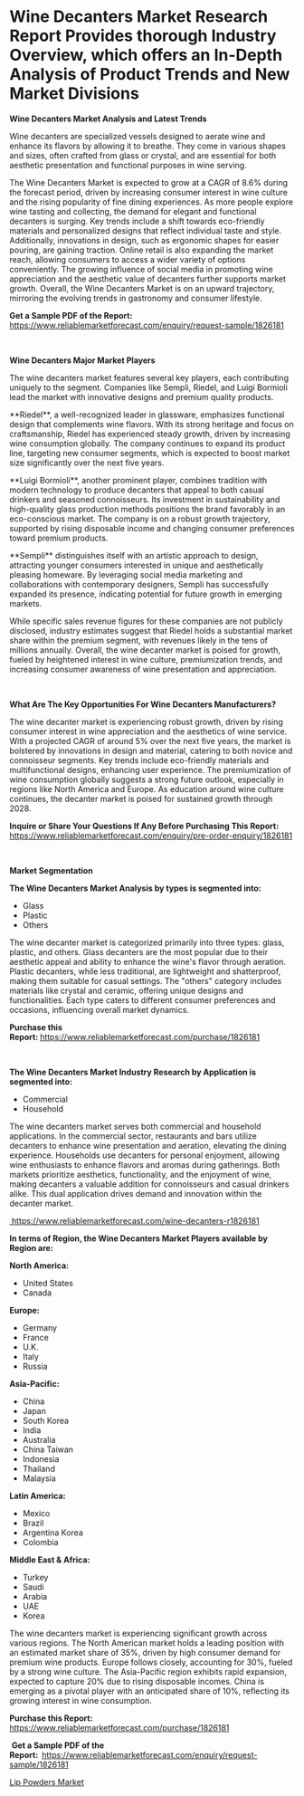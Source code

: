 <p><h1>Wine Decanters Market Research Report Provides thorough Industry Overview, which offers an In-Depth Analysis of Product Trends and New Market Divisions</h1></p><p><strong>Wine Decanters Market Analysis and Latest Trends</strong></p>
<p><p>Wine decanters are specialized vessels designed to aerate wine and enhance its flavors by allowing it to breathe. They come in various shapes and sizes, often crafted from glass or crystal, and are essential for both aesthetic presentation and functional purposes in wine serving.</p><p>The Wine Decanters Market is expected to grow at a CAGR of 8.6% during the forecast period, driven by increasing consumer interest in wine culture and the rising popularity of fine dining experiences. As more people explore wine tasting and collecting, the demand for elegant and functional decanters is surging. Key trends include a shift towards eco-friendly materials and personalized designs that reflect individual taste and style. Additionally, innovations in design, such as ergonomic shapes for easier pouring, are gaining traction. Online retail is also expanding the market reach, allowing consumers to access a wider variety of options conveniently. The growing influence of social media in promoting wine appreciation and the aesthetic value of decanters further supports market growth. Overall, the Wine Decanters Market is on an upward trajectory, mirroring the evolving trends in gastronomy and consumer lifestyle.</p></p>
<p><strong>Get a Sample PDF of the Report:&nbsp;</strong> <a href="https://www.reliablemarketforecast.com/enquiry/request-sample/1826181?utm_campaign=2800&utm_medium=2&utm_source=Github&utm_content=ia&utm_term=04042025&utm_id=wine-decanters">https://www.reliablemarketforecast.com/enquiry/request-sample/1826181</a></p>
<p>&nbsp;</p>
<p><strong>Wine Decanters Major Market Players</strong></p>
<p><p>The wine decanters market features several key players, each contributing uniquely to the segment. Companies like Sempli, Riedel, and Luigi Bormioli lead the market with innovative designs and premium quality products. </p><p>**Riedel**, a well-recognized leader in glassware, emphasizes functional design that complements wine flavors. With its strong heritage and focus on craftsmanship, Riedel has experienced steady growth, driven by increasing wine consumption globally. The company continues to expand its product line, targeting new consumer segments, which is expected to boost market size significantly over the next five years.</p><p>**Luigi Bormioli**, another prominent player, combines tradition with modern technology to produce decanters that appeal to both casual drinkers and seasoned connoisseurs. Its investment in sustainability and high-quality glass production methods positions the brand favorably in an eco-conscious market. The company is on a robust growth trajectory, supported by rising disposable income and changing consumer preferences toward premium products.</p><p>**Sempli** distinguishes itself with an artistic approach to design, attracting younger consumers interested in unique and aesthetically pleasing homeware. By leveraging social media marketing and collaborations with contemporary designers, Sempli has successfully expanded its presence, indicating potential for future growth in emerging markets.</p><p>While specific sales revenue figures for these companies are not publicly disclosed, industry estimates suggest that Riedel holds a substantial market share within the premium segment, with revenues likely in the tens of millions annually. Overall, the wine decanter market is poised for growth, fueled by heightened interest in wine culture, premiumization trends, and increasing consumer awareness of wine presentation and appreciation.</p></p>
<p>&nbsp;</p>
<p><strong>What Are The Key Opportunities For Wine Decanters Manufacturers?</strong></p>
<p><p>The wine decanter market is experiencing robust growth, driven by rising consumer interest in wine appreciation and the aesthetics of wine service. With a projected CAGR of around 5% over the next five years, the market is bolstered by innovations in design and material, catering to both novice and connoisseur segments. Key trends include eco-friendly materials and multifunctional designs, enhancing user experience. The premiumization of wine consumption globally suggests a strong future outlook, especially in regions like North America and Europe. As education around wine culture continues, the decanter market is poised for sustained growth through 2028.</p></p>
<p><strong>Inquire or Share Your Questions If Any Before Purchasing This Report:</strong> <a href="https://www.reliablemarketforecast.com/enquiry/pre-order-enquiry/1826181?utm_campaign=2800&utm_medium=2&utm_source=Github&utm_content=ia&utm_term=04042025&utm_id=wine-decanters">https://www.reliablemarketforecast.com/enquiry/pre-order-enquiry/1826181</a></p>
<p>&nbsp;</p>
<p><strong>Market Segmentation</strong></p>
<p><strong>The Wine Decanters Market Analysis by types is segmented into:</strong></p>
<p><ul><li>Glass</li><li>Plastic</li><li>Others</li></ul></p>
<p><p>The wine decanter market is categorized primarily into three types: glass, plastic, and others. Glass decanters are the most popular due to their aesthetic appeal and ability to enhance the wine's flavor through aeration. Plastic decanters, while less traditional, are lightweight and shatterproof, making them suitable for casual settings. The "others" category includes materials like crystal and ceramic, offering unique designs and functionalities. Each type caters to different consumer preferences and occasions, influencing overall market dynamics.</p></p>
<p><strong>Purchase this Report:&nbsp;</strong><a href="https://www.reliablemarketforecast.com/purchase/1826181?utm_campaign=2800&utm_medium=2&utm_source=Github&utm_content=ia&utm_term=04042025&utm_id=wine-decanters">https://www.reliablemarketforecast.com/purchase/1826181</a></p>
<p>&nbsp;</p>
<p><strong>The Wine Decanters Market Industry Research by Application is segmented into:</strong></p>
<p><ul><li>Commercial</li><li>Household</li></ul></p>
<p><p>The wine decanters market serves both commercial and household applications. In the commercial sector, restaurants and bars utilize decanters to enhance wine presentation and aeration, elevating the dining experience. Households use decanters for personal enjoyment, allowing wine enthusiasts to enhance flavors and aromas during gatherings. Both markets prioritize aesthetics, functionality, and the enjoyment of wine, making decanters a valuable addition for connoisseurs and casual drinkers alike. This dual application drives demand and innovation within the decanter market.</p></p>
<p><a href="https://www.reliablemarketforecast.com/wine-decanters-r1826181?utm_campaign=2800&utm_medium=2&utm_source=Github&utm_content=ia&utm_term=04042025&utm_id=wine-decanters">&nbsp;https://www.reliablemarketforecast.com/wine-decanters-r1826181</a></p>
<p><strong>In terms of Region, the Wine Decanters Market Players available by Region are:</strong></p>
<p>
    <p> <strong> North America: </strong>
        <ul>
            <li>United States</li>
            <li>Canada</li>
        </ul>
        </p> 
    <p> <strong> Europe: </strong>
        <ul>
            <li>Germany</li>
            <li>France</li>
            <li>U.K.</li>
            <li>Italy</li>
            <li>Russia</li>
        </ul>
        </p> 
    <p> <strong> Asia-Pacific: </strong>
        <ul>
            <li>China</li>
            <li>Japan</li>
            <li>South Korea</li>
            <li>India</li>
            <li>Australia</li>
            <li>China Taiwan</li>
            <li>Indonesia</li>
            <li>Thailand</li>
            <li>Malaysia</li>
        </ul>
        </p> 
    <p> <strong> Latin America: </strong>
        <ul>
            <li>Mexico</li>
            <li>Brazil</li>
            <li>Argentina Korea</li>
            <li>Colombia</li>
        </ul>
        </p> 
    <p> <strong> Middle East & Africa: </strong>
        <ul>
            <li>Turkey</li>
            <li>Saudi</li>
            <li>Arabia</li>
            <li>UAE</li>
            <li>Korea</li>
        </ul>
    </p>
    </p>
<p><p>The wine decanters market is experiencing significant growth across various regions. The North American market holds a leading position with an estimated market share of 35%, driven by high consumer demand for premium wine products. Europe follows closely, accounting for 30%, fueled by a strong wine culture. The Asia-Pacific region exhibits rapid expansion, expected to capture 20% due to rising disposable incomes. China is emerging as a pivotal player with an anticipated share of 10%, reflecting its growing interest in wine consumption.</p></p>
<p><strong>Purchase this Report: </strong><a href="https://www.reliablemarketforecast.com/purchase/1826181?utm_campaign=2800&utm_medium=2&utm_source=Github&utm_content=ia&utm_term=04042025&utm_id=wine-decanters">https://www.reliablemarketforecast.com/purchase/1826181</a></p>
<p>&nbsp;<strong>Get a Sample PDF of the Report:&nbsp;&nbsp;</strong><a href="https://www.reliablemarketforecast.com/enquiry/request-sample/1826181?utm_campaign=2800&utm_medium=2&utm_source=Github&utm_content=ia&utm_term=04042025&utm_id=wine-decanters">https://www.reliablemarketforecast.com/enquiry/request-sample/1826181</a></p>
<p><strong></strong></p>
<p><p><a href="https://github.com/salodipura00/Market-Research-Report-List-1/blob/main/lip-powders-market.md?utm_campaign=2800&utm_medium=2&utm_source=Github&utm_content=ia&utm_term=04042025&utm_id=wine-decanters">Lip Powders Market</a></p></p>